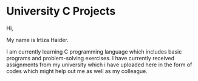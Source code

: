 # University C Projects

Hi,

My name is Irtiza Haider.

I am currently learning C programming language which includes basic programs and problem-solving exercises. I have currently received assignments from my university which i have uploaded here in the form of codes which might help out me as well as my colleague.
